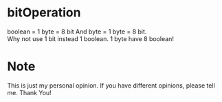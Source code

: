 # bitOperation
boolean = 1 byte = 8 bit And byte = 1 byte = 8 bit.    
Why not use 1 bit instead 1 boolean.
1 byte have 8 boolean!
# Note
This is just my personal opinion.
If you have different opinions, please tell me.
Thank You!
